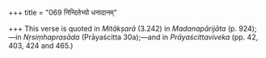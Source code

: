 +++
title = "069 निन्दितेभ्यो धनादानम्"

+++
This verse is quoted in *Mitākṣarā* (3.242) in *Madanapārijāta* (p.
924);—in *Nṛsiṃhaprasāda* (Prāyaścitta 30a);—and in *Prāyaścittaviveka*
(pp. 42, 403, 424 and 465.)


